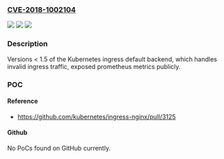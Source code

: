 ### [CVE-2018-1002104](https://cve.mitre.org/cgi-bin/cvename.cgi?name=CVE-2018-1002104)
![](https://img.shields.io/static/v1?label=Product&message=k8s.gcr.io%2Fdefaultbackend&color=blue)
![](https://img.shields.io/static/v1?label=Version&message=defaultbackend%3C%201.5%20&color=brighgreen)
![](https://img.shields.io/static/v1?label=Vulnerability&message=CWE-215%20Information%20Exposure%20Through%20Debug%20Information&color=brighgreen)

### Description

Versions < 1.5 of the Kubernetes ingress default backend, which handles invalid ingress traffic, exposed prometheus metrics publicly.

### POC

#### Reference
- https://github.com/kubernetes/ingress-nginx/pull/3125

#### Github
No PoCs found on GitHub currently.

